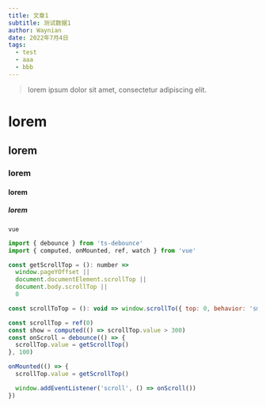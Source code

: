 ```yaml
---
title: 文章1
subtitle: 测试数据1
author: Waynian
date: 2022年7月4日
tags: 
  - test
  - aaa
  - bbb
---
```


> lorem ipsum dolor sit amet, consectetur adipiscing elit.

# lorem
## lorem
### lorem
#### lorem
##### lorem

`vue`

```js
import { debounce } from 'ts-debounce'
import { computed, onMounted, ref, watch } from 'vue'

const getScrollTop = (): number =>
  window.pageYOffset ||
  document.documentElement.scrollTop ||
  document.body.scrollTop ||
  0

const scrollToTop = (): void => window.scrollTo({ top: 0, behavior: 'smooth' })

const scrollTop = ref(0)
const show = computed(() => scrollTop.value > 300)
const onScroll = debounce(() => {
  scrollTop.value = getScrollTop()
}, 100)

onMounted(() => {
  scrollTop.value = getScrollTop()

  window.addEventListener('scroll', () => onScroll())
})
```